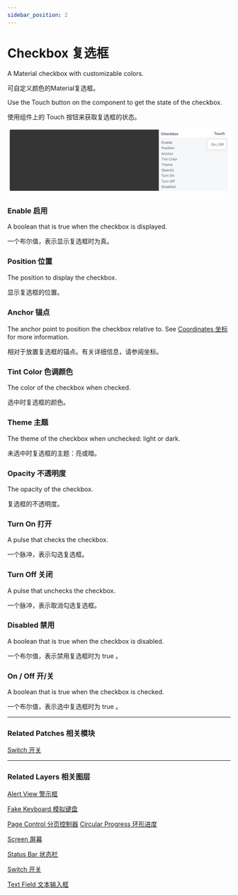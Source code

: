 ```yaml
---
sidebar_position: 2
---
```


# Checkbox 复选框

A Material checkbox with customizable colors.

可自定义颜色的Material复选框。

Use the Touch button on the component to get the state of the checkbox.

使用组件上的 Touch 按钮来获取复选框的状态。

![Image](./../../../static/img/docs/Material/checkbox.png)

### Enable 启用

A boolean that is true when the checkbox is displayed.

一个布尔值，表示显示复选框时为真。

### Position 位置

The position to display the checkbox.

显示复选框的位置。

### Anchor 锚点

The anchor point to position the checkbox relative to. See [Coordinates 坐标](./../Concepts/Coordinates.md) for more information.

相对于放置复选框的锚点。有关详细信息，请参阅坐标。

### Tint Color 色调颜色

The color of the checkbox when checked.

选中时复选框的颜色。

### Theme 主题

The theme of the checkbox when unchecked: light or dark.

未选中时复选框的主题：亮或暗。

### Opacity 不透明度

The opacity of the checkbox.

复选框的不透明度。

### Turn On 打开

A pulse that checks the checkbox.

一个脉冲，表示勾选复选框。

### Turn Off 关闭

A pulse that unchecks the checkbox.

一个脉冲，表示取消勾选复选框。

### Disabled 禁用

A boolean that is true when the checkbox is disabled.

一个布尔值，表示禁用复选框时为 true 。

### On / Off 开/关

A boolean that is true when the checkbox is checked.

一个布尔值，表示选中复选框时为 true 。

------

### Related Patches 相关模块

[Switch 开关](./../Utility/Switch.md)

------

### Related Layers 相关图层

[Alert View 警示框](./Alert%20View.md)

[Fake Keyboard 模拟键盘](./Fake%20Keyboard.md)

[Page Control 分页控制器](./Page%20Control.md)
[Circular Progress 环形进度](./Circular%20Progress.md)

[Screen 屏幕](./Screen.md)

[Status Bar 状态栏](./Status%20bar.md)

[Switch 开关](./Switch.md)

[Text Field 文本输入框](./Text%20Field.md)
